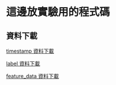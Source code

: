 # 這邊放實驗用的程式碼


## 資料下載
[timestamp 資料下載](https://drive.google.com/drive/folders/1DuOUtbISZ0_X7G6SaYI9YPU1kRRwcfy8?usp=sharing)

[label 資料下載](https://drive.google.com/drive/folders/1e5pZRtJGnhsS8K7OC_yhiqZjbnD6Pao3?usp=sharing)

[feature_data 資料下載](https://drive.google.com/drive/folders/1NK3Xv-C3RcEJIaRtbnQ_L32wsIAoZkpL?usp=sharing)

